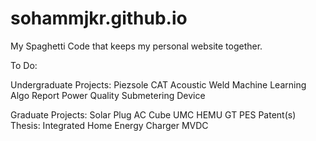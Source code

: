 # sohammjkr.github.io
My Spaghetti Code that keeps my personal website together. 

To Do: 

Undergraduate Projects: 
Piezsole
CAT Acoustic Weld Machine Learning Algo Report
Power Quality Submetering Device

Graduate Projects: 
Solar Plug
AC Cube
UMC HEMU
GT PES
Patent(s)
Thesis: Integrated Home Energy Charger
MVDC
